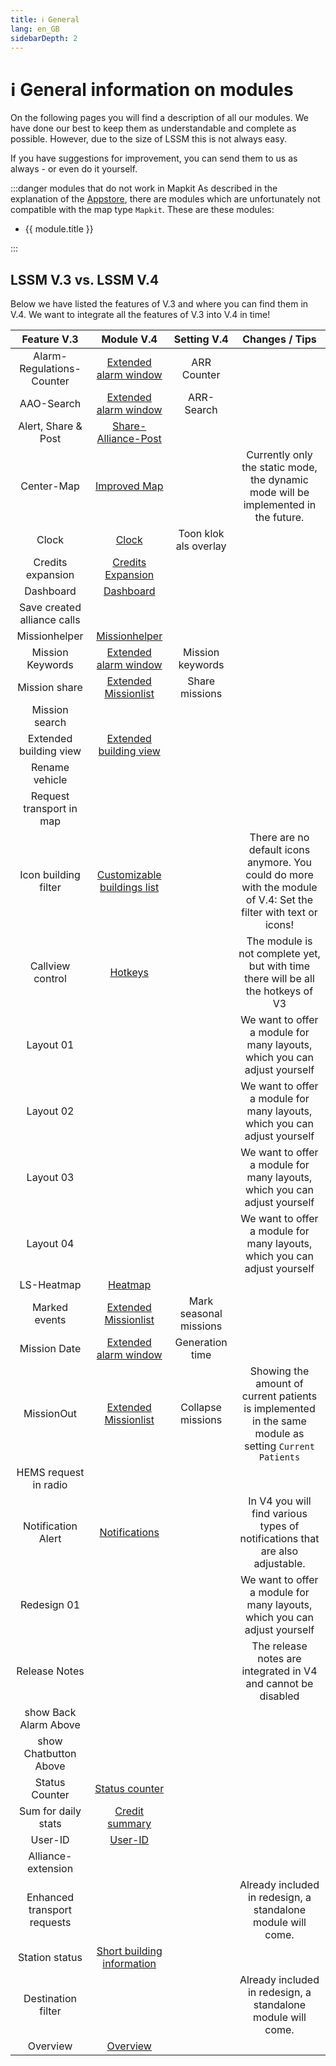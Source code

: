 ```yaml
---
title: ℹ️ General
lang: en_GB
sidebarDepth: 2
---
```


# ℹ️ General information on modules

On the following pages you will find a description of all our modules. We have done our best to keep them as understandable and complete as possible. However, due to the size of LSSM this is not always easy.

If you have suggestions for improvement, you can send them to us as always - or even do it yourself.

:::danger modules that do not work in Mapkit
As described in the explanation of the [Appstore](appstore.md), there are modules which are unfortunately not compatible with the map type `Mapkit`. These are these modules:
<ul>
    <li v-for="module in $themeConfig.variables.noMapkitModules.en_GB" :key="module.title">
        <router-link :to="module.f">
            {{ module.title }}
        </router-link>
    </li>
</ul>
:::


## LSSM V.3 vs. LSSM V.4

Below we have listed the features of V.3 and where you can find them in V.4.
We want to integrate all the features of V.3 into V.4 in time!
 
|              Feature V.3               |                   Module V.4                     |             Setting V.4            |                Changes / Tips                 |
|:--------------------------------------:|:------------------------------------------------:|:----------------------------------:|:---------------------------------------------:|
|       Alarm-Regulations-Counter        |     [Extended alarm window][extendedCallWindow]  |            ARR Counter             |                                               | 
|              AAO-Search                |     [Extended alarm window][extendedCallWindow]  |            ARR-Search              |                                               |
|          Alert, Share & Post           |             [Share-Alliance-Post][sap]           |                                    |                                               |
|               Center-Map               |             [Improved Map][extendedMap]          |                                    |  Currently only the static mode, the dynamic mode will be implemented in the future. |
|                  Clock                 |                  [Clock][clock]                  |       Toon klok als overlay        |                                               |
|          Credits expansion             |      [Credits Expansion][creditsextension]       |                                    |                                               |
|               Dashboard                |             [Dashboard][dashboard]               |                                    |                                               |
|     Save created alliance calls        |                                                  |                                    |                                               |
|             Missionhelper              |           [Missionhelper][missionHelper]         |                                    |                                               |
|            Mission Keywords            |    [Extended alarm window][extendedCallWindow]   |          Mission keywords          |                                               |
|             Mission share              |    [Extended Missionlist][extendedCallList]      |           Share missions           |                                               |
|             Mission search             |                                                  |                                    |                                               |
|         Extended building view         |    [Extended building view][extendedBuilding]    |                                    |                                               |
|             Rename vehicle             |                                                  |                                    |                                               |
|        Request transport in map        |                                                  |                                    |                                               |
|         Icon building filter           | [Customizable buildings list][buildingListFilter]|                                    | There are no default icons anymore. You could do more with the module of V.4: Set the filter with text or icons! |
|          Callview control              |               [Hotkeys][hotkeys]                 |                                    | The module is not complete yet, but with time there will be all the hotkeys of V3  |
|               Layout 01                |                                                  |                                    |We want to offer a module for many layouts, which you can adjust yourself |
|               Layout 02                |                                                  |                                    |We want to offer a module for many layouts, which you can adjust yourself |
|               Layout 03                |                                                  |                                    |We want to offer a module for many layouts, which you can adjust yourself |
|               Layout 04                |                                                  |                                    |We want to offer a module for many layouts, which you can adjust yourself |
|               LS-Heatmap               |                [Heatmap][heatmap]                |                                    |                                               |
|             Marked events              |     [Extended Missionlist][extendedCallList]     |        Mark seasonal missions      |                                               |
|              Mission Date              |     [Extended alarm window][extendedCallWindow]  |           Generation time          |                                               |
|              MissionOut                |     [Extended Missionlist][extendedCallList]     |          Collapse missions         |Showing the amount of current patients is implemented in the same module as setting `Current Patients`|
|          HEMS request in radio         |                                                  |                                    |                                               |
|           Notification Alert           |         [Notifications][notificationAlert]       |                                    |In V4 you will find various types of notifications that are also adjustable. |
|              Redesign 01               |                                                  |                                    |We want to offer a module for many layouts, which you can adjust yourself |
|             Release Notes              |                                                  |                                    |The release notes are integrated in V4 and cannot be disabled |
|         show Back Alarm Above          |                                                  |                                    |                                               |
|         show Chatbutton Above          |                                                  |                                    |                                               |
|             Status Counter             |           [Status counter][statusCounter]        |                                    |                                               |
|          Sum for daily stats           |       [Credit summary][dailyCreditsSummary]      |                                    |                                               |
|                User-ID                 |                [User-ID][userid]                 |                                    |                                               |
|          Alliance-extension            |                                                  |                                    |                                               |
|      Enhanced transport requests       |                                                  |                                    |Already included in redesign, a standalone module will come. |
|              Station status            |   [Short building information][buildingHover]    |                                    |                                               |
|           Destination filter           |                                                  |                                    |Already included in redesign, a standalone module will come. | 
|               Overview                 |              [Overview][overview]                |                                    |                                               |

[extendedCallWindow]: modules/extendedCallWindow.md
[clock]: modules/clock.md
[dashboard]: modules/dashboard.md
[missionHelper]: modules/missionHelper.md
[extendedBuilding]: modules/extendedBuilding.md
[notificationAlert]: modules/notificationAlert.md
[statusCounter]: modules/statusCounter.md
[dailyCreditsSummary]: modules/dailyCreditsSummary.md
[userid]: modules/userid.md
[buildingHover]: modules/buildingHover.md
[overview]: modules/overview.md
[buildingListFilter]: modules/buildingListFilter.md
[extendedCallList]: modules/extendedCallList.md
[hotkeys]: modules/hotkeys.md
[extendedMap]: modules/extendedMap.md
[creditsextension]: modules/creditsextension.md
[heatmap]: modules/heatmap.md
[sap]: modules/shareAlliancePost.md
